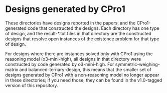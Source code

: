 # Designs generated by CPro1

These directories have designs reported in the papers, and the CPro1-generated code that constructed the designs.
Each directory has one type of design, and the result-*.txt files in that directory are the constructed designs that resolve open instances of the existence problem for that type of design.

For designs where there are instances solved only with CPro1 using the reasoning model (o3-mini-high), all designs in that directory were constructed by code generated by o3-mini-high.  For symmetric-weighing-matrix and balanced-ternary-design, this means that the smaller set of designs generated by CPro1 with a non-reasoning model no longer appear in these directories; if you need those, they can be found in the v1.0-tagged version of this repository.
